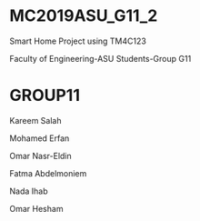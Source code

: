 # MC2019ASU_G11_2

Smart Home Project using TM4C123 

Faculty of Engineering-ASU Students-Group G11 


# GROUP11


Kareem Salah 


Mohamed Erfan


Omar Nasr-Eldin


Fatma Abdelmoniem


Nada Ihab


Omar Hesham

